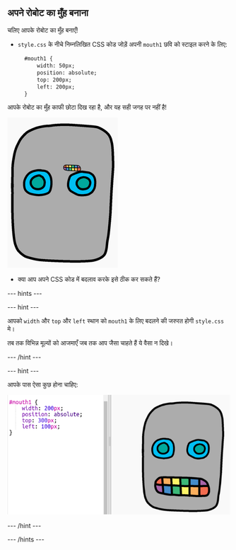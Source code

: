 ## अपने रोबोट का मुँह बनाना

चलिए आपके रोबोट का मुँह बनाएँ!

- `style.css` के नीचे निम्नलिखित CSS कोड जोड़ें अपनी `mouth1` छवि को स्टाइल करने के लिए:
    
        #mouth1 {
            width: 50px;
            position: absolute;
            top: 200px;
            left: 200px;
        }
        

आपके रोबोट का मुँह काफी छोटा दिख रहा है, और यह सही जगह पर नहीं है!

![स्क्रीनशॉट](images/robot-mouth.png)

- क्या आप अपने CSS कोड में बदलाव करके इसे ठीक कर सकते हैं?

\--- hints \---

\--- hint \---

आपको `width` और `top` और `left` स्थान को `mouth1` के लिए बदलने की जरुरत होगी `style.css` मे।

तब तक​ विभिन्न मूल्यों को आजमाएँ जब तक आप जैसा चाहते हैं ये वैसा न दिखे।

\--- /hint \---

\--- hint \---

आपके पास ऐसा कुछ होना चाहिए:

![स्क्रीनशॉट](images/robot-mouth-code.png)

\--- /hint \---

\--- /hints \---